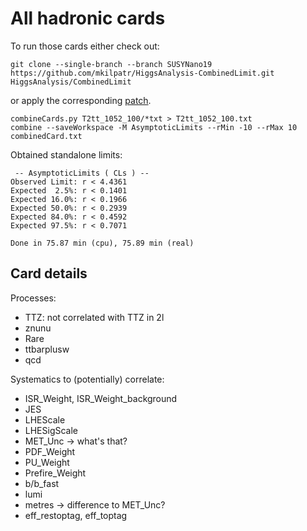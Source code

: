 # All hadronic cards

To run those cards either check out:
```
git clone --single-branch --branch SUSYNano19 https://github.com/mkilpatr/HiggsAnalysis-CombinedLimit.git HiggsAnalysis/CombinedLimit
```
or apply the corresponding [patch](../../longString.patch).
```
combineCards.py T2tt_1052_100/*txt > T2tt_1052_100.txt
combine --saveWorkspace -M AsymptoticLimits --rMin -10 --rMax 10 combinedCard.txt
```

Obtained standalone limits:
```
 -- AsymptoticLimits ( CLs ) --
Observed Limit: r < 4.4361
Expected  2.5%: r < 0.1401
Expected 16.0%: r < 0.1966
Expected 50.0%: r < 0.2939
Expected 84.0%: r < 0.4592
Expected 97.5%: r < 0.7071

Done in 75.87 min (cpu), 75.89 min (real)
```

## Card details

Processes:
- TTZ: not correlated with TTZ in 2l
- znunu
- Rare
- ttbarplusw
- qcd

Systematics to (potentially) correlate:
- ISR_Weight, ISR_Weight_background
- JES
- LHEScale
- LHESigScale
- MET_Unc -> what's that?
- PDF_Weight
- PU_Weight
- Prefire_Weight
- b/b_fast
- lumi
- metres -> difference to MET_Unc?
- eff_restoptag, eff_toptag
